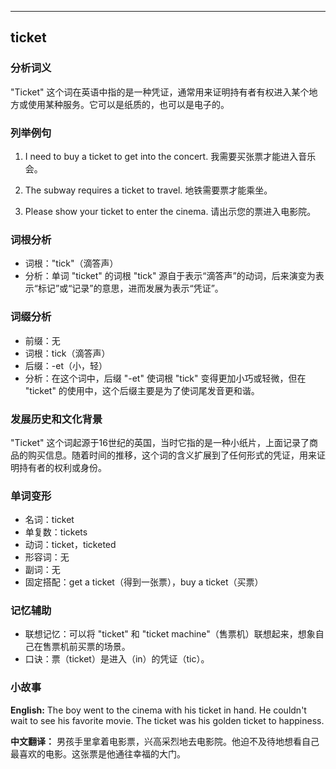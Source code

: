 
---------------
## ticket
### 分析词义
"Ticket" 这个词在英语中指的是一种凭证，通常用来证明持有者有权进入某个地方或使用某种服务。它可以是纸质的，也可以是电子的。

### 列举例句
1. I need to buy a ticket to get into the concert.
   我需要买张票才能进入音乐会。

2. The subway requires a ticket to travel.
   地铁需要票才能乘坐。

3. Please show your ticket to enter the cinema.
   请出示您的票进入电影院。

### 词根分析
- 词根："tick"（滴答声）
- 分析：单词 "ticket" 的词根 "tick" 源自于表示“滴答声”的动词，后来演变为表示“标记”或“记录”的意思，进而发展为表示“凭证”。

### 词缀分析
- 前缀：无
- 词根：tick（滴答声）
- 后缀：-et（小，轻）
- 分析：在这个词中，后缀 "-et" 使词根 "tick" 变得更加小巧或轻微，但在 "ticket" 的使用中，这个后缀主要是为了使词尾发音更和谐。

### 发展历史和文化背景
"Ticket" 这个词起源于16世纪的英国，当时它指的是一种小纸片，上面记录了商品的购买信息。随着时间的推移，这个词的含义扩展到了任何形式的凭证，用来证明持有者的权利或身份。

### 单词变形
- 名词：ticket
- 单复数：tickets
- 动词：ticket，ticketed
- 形容词：无
- 副词：无
- 固定搭配：get a ticket（得到一张票），buy a ticket（买票）

### 记忆辅助
- 联想记忆：可以将 "ticket" 和 "ticket machine"（售票机）联想起来，想象自己在售票机前买票的场景。
- 口诀：票（ticket）是进入（in）的凭证（tic）。

### 小故事
**English:**
The boy went to the cinema with his ticket in hand. He couldn't wait to see his favorite movie. The ticket was his golden ticket to happiness.

**中文翻译：**
男孩手里拿着电影票，兴高采烈地去电影院。他迫不及待地想看自己最喜欢的电影。这张票是他通往幸福的大门。

